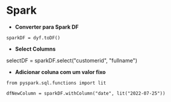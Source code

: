 # Spark

- **Converter para Spark DF**

```
sparkDF = dyf.toDF()
```

- **Select Columns**

selectDF = sparkDF.select("customerid", "fullname")

- **Adicionar coluna com um valor fixo**
```
from pyspark.sql.functions import lit

dfNewColumn = sparkDF.withColumn("date", lit("2022-07-25"))
```